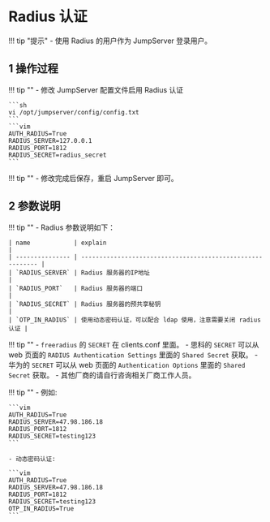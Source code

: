 # Radius 认证

!!! tip "提示"
    - 使用 Radius 的用户作为 JumpServer 登录用户。

## 1 操作过程
!!! tip ""
    - 修改 JumpServer 配置文件启用 Radius 认证

    ```sh
    vi /opt/jumpserver/config/config.txt
    ```
    ```vim
    AUTH_RADIUS=True
    RADIUS_SERVER=127.0.0.1
    RADIUS_PORT=1812
    RADIUS_SECRET=radius_secret
    ```
!!! tip ""
    - 修改完成后保存，重启 JumpServer 即可。

## 2 参数说明
!!! tip ""
    - Radius 参数说明如下：

    | name            | explain                                                    |
    | --------------- | ---------------------------------------------------------- |
    | `RADIUS_SERVER` | Radius 服务器的IP地址                                       |
    | `RADIUS_PORT`   | Radius 服务器的端口                                         |
    | `RADIUS_SECRET` | Radius 服务器的预共享秘钥                                   |
    | `OTP_IN_RADIUS` | 使用动态密码认证，可以配合 ldap 使用，注意需要关闭 radius 认证 |

!!! tip ""
    - `freeradius` 的 `SECRET` 在 clients.conf 里面。
    - 思科的 `SECRET` 可以从 web 页面的 `RADIUS Authentication Settings` 里面的 `Shared Secret` 获取。
    - 华为的 `SECRET` 可以从 web 页面的 `Authentication Options` 里面的 `Shared Secret` 获取。
    - 其他厂商的请自行咨询相关厂商工作人员。

!!! tip ""
    - 例如:

    ```vim
    AUTH_RADIUS=True
    RADIUS_SERVER=47.98.186.18
    RADIUS_PORT=1812
    RADIUS_SECRET=testing123
    ```
    
    - 动态密码认证:

    ```vim
    AUTH_RADIUS=True
    RADIUS_SERVER=47.98.186.18
    RADIUS_PORT=1812
    RADIUS_SECRET=testing123
    OTP_IN_RADIUS=True
    ```
